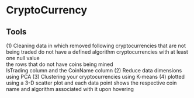 # CryptoCurrency
## Tools
(1) Cleaning data in which removed following cryptocurrencies 
    that are not being traded
    do not have a defined algorithm 
    cryptocurrencies with at least one null value  
    the rows that do not have coins being mined  
    IsTrading column and the CoinName column 
(2) Reduce data dimensions using PCA
(3) Clustering your cryptocurrencies using K-means
(4) plotted using a 3-D scatter plot and each data point shows the respective coin name and algorithm associated with it upon hovering
